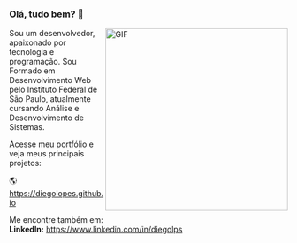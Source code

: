
### Olá, tudo bem? 👋
<img align="right" width="330px" alt="GIF" src="https://github-readme-stats.vercel.app/api?username=diegolopes&show_icons=true"/>
Sou um desenvolvedor, apaixonado por tecnologia e programação. Sou Formado em Desenvolvimento Web pelo Instituto Federal de São Paulo, atualmente cursando Análise e Desenvolvimento de Sistemas.

Acesse meu portfólio e veja meus principais projetos:  
  
🌎 <https://diegolopes.github.io>  
  
Me encontre também em:  
**LinkedIn:** <https://www.linkedin.com/in/diegolps>
